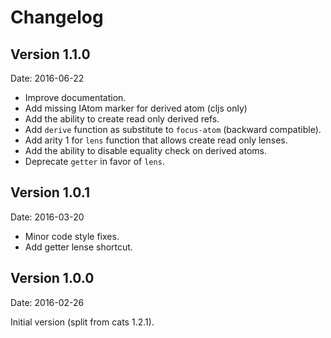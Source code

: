 # Changelog #

## Version 1.1.0 ##

Date: 2016-06-22

- Improve documentation.
- Add missing IAtom marker for derived atom (cljs only)
- Add the ability to create read only derived refs.
- Add `derive` function as substitute to `focus-atom` (backward compatible).
- Add arity 1 for `lens` function that allows create read only lenses.
- Add the ability to disable equality check on derived atoms.
- Deprecate `getter` in favor of `lens`.


## Version 1.0.1 ##

Date: 2016-03-20

- Minor code style fixes.
- Add getter lense shortcut.


## Version 1.0.0 ##

Date: 2016-02-26

Initial version (split from cats 1.2.1).
